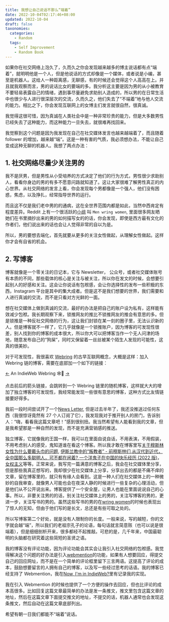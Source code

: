 ```yaml
---
title: 我想让自己说话不那么“端着”
date: 2022-10-04T02:17:46+08:00
updated: 2022-10-04
draft: false
taxonomies:
  categories:
    - Random
  tags:
    - Self Improvement
    - Random Book
---
```


如果你在社交网络上泡久了，久而久之你会发现越来越多的博主说话都有点“端着”，就明明他是一个人，但是他说话的方式却像是一个媒体，或者说是小编，甚至是机器人。这给人一种距离感，无聊感，有的时候还会觉得这个人高高在上。并且就我观察而言，男的说话比女的要端的多。我分析这主要是因为男的从小被教育不要轻易表露自己的情绪，遇到事尽量避免求助别人造成的，所以男的在日常生活中也很少与人进行很深层次的交流，久而久之，他们失去了“不端着”地与他人交流的能力。相比之下，你会发现互联网上的女博主们发言就很自然，很真诚。

我觉得这很可惜，因为真诚在人类社会中是一种非常珍贵的能力，但是大多数男性已经失去了这种能力，而这种能力一旦失去，就很难再找回来。

<!-- more -->

我觉察到这个问题是因为我发现在自己在社交媒体发言也越来越端着了，而且随着 follower
的增加，越来越“端“。这是一种有害的气质，我必须想办法，不能让自己变成这种无聊的机器人。我想了两点办法：

## 1. 社交网络尽量少关注男的

我不是厌男，但是男性从小受培养的方式决定了他们的行为方式，男性很少求助别人，看看你身边的男的有多不愿意问路就知道了。这让大家很难了解男性真正的内心世界。从社交网络的发言上看，你会发现每个男都像是一个强人，他们没有困惑，焦虑，以及挣扎，经常指导世界的运行。

而且这不仅是我们老中男的的通病，这在全世界范围内都是如此，当然中西肯定有程度差异。Reddit
上有一个很活跃的[小组](https://www.reddit.com/r/menwritingwomen/) 叫 `Men wring women`,
里面很多网友晒她们在书里摘抄出来的男的如何描写女的的话，你会发现，即使是西方最有文化的作者们，他们说出来的话也会让人觉得非常的自以为是。

所以，男的要想去端化，首先就要从更多的关注女性做起，从理解女性做起。这样你才会有自省的机会。

## 2. 写博客

博客就像是一个零关注的日记本，它与 Newsletter，
公众号，或者社交媒体账号有本质的不同，那些载体的核心是关注与被关注，所以你在发文的时候，会想要引起别人的好感和关注。这会让你说话有包袱感，会让你选择性的发布一些积极的东西，Instagram
平台是其中的集大成者。但是这不是我们想要的世界，我们需要和人进行真诚的交流，而不是只看对方光鲜的一面。

想在社交媒体上做到真诚的交流，最好的办法是把自己的账户设为私有，这样能有效减少包袱。我长期观察下来，锁推网友的推比不锁推网友的推会有意思的多。但是锁推是一种反社交网络的行为，这让我们封锁在某一刻的圈子里，无法认识新的人。但是博客就不一样了，它几乎就像是一个锁推账户，因为博客的可发现性很差，别人找到你的博客的成本很大，所以你大可以把博客当作一个无人问津的场地，随意发布自己的“狗屎”，同时又保留着一丝丝被某个陌生人发现的可能性，这真的很美妙。

对于可发现性，我很喜欢 [Webring](https://xn--sr8hvo.ws/) 的古早互联网概念，大概是这样：加入 Webring
链的博客，需要在底部加一个如下的链接：

[←](https://xn--sr8hvo.ws/%F0%9F%93%AE%F0%9F%86%99%F0%9F%93%A9/previous) An
IndieWeb Webring 🕸💍
[→](https://xn--sr8hvo.ws/%F0%9F%93%AE%F0%9F%86%99%F0%9F%93%A9/next)

点击前后的箭头链接，会跳转到一个 Webring
链里的随机博客，这样就大大的增加了独立博客的可发现性，我经常能发现一些很有意思的博客，这种方式比友情链接要好得多。

我前一段时间尝试开了一个[News Letter](https://digests.owenyoung.com/),
但是过去半年了，我还没推送过任何东西（我很惊讶竟然有 27
个人订阅了它），我发现我对于推开别人的房门，告诉别人：“嗨，看看我这篇文章吧！”感到很别扭。我当然希望有人能看到我的文章，但是我希望那是一种自然的发现，而不是充满营销感的推送。

独立博客，它就像我的王国一样，我可以在里面自说自话，不用表演，不用假装，不用考虑别人的感受，鬼知道谁在看这个博客。所以我才敢在博客里写[关于穆斯林女性为什么要戴头巾的问题](/content/blog/muslam-hijabs.md),
[伊斯兰教中的“叛教者” - 前穆斯林们](/content/blog/articles/ex-muslims.md),[从汉代到近代，全中国那么多聪明人，可不都在闲着?](/content/blog/idle.md),[一个洋鬼子在中国的快乐经历 (2022 版)](/content/blog/a-foreign-devils-happy-experience-in-china.md)，[女权主义](/content/feminism.md)等等。正常来说，我写完一篇满意的博客之后，我会在社交媒体里分享，但是那些我真正想写的，我却很少在社交媒体上分享，分享出去的都是不痛不痒的文章，留在博客里的，就只有有缘人会看到。这是一种人们在社交媒体上的一种微妙的自我审查，就像男人可能也会在夜深人静的时候进行一些复杂的心理活动，但是他们从不公开说出来。博客提供了一个安全屋，让男人也能在里面说说自己的心事。所以，非要关注男的的话，别关注社交媒体上的男的，关注写博客的男的，更进一步，关注写书的男的。虽然这些写书的男的在[wring women](https://www.reddit.com/r/menwritingwomen/)的时候也表现出了惊人的无知，但由于他们写的是长文，总还是有些可取之处的。

所以写博客第二个好处，就是没有人限制你的长度。一般来说，写的越短，你的文字就会越“端”，所以我们的老祖宗孔子的论语，每句话就言简意赅（也可以说是很端着），但是细细剖析开来，很多都经不起推敲。可悲的是，几千年来，中国最聪明的头脑都在研究着这些简短的圣贤之语。

我的博客没有评论功能，因为评论功能会其实会让我引入社交网络的包袱感。我觉得解决这个问题的好办法是引入[webmention](https://indieweb.org/Webmention)的功能，如果有人想要回应，得提交自己的回应网址，而不是在一个简单的评论框里留下三言两语。这提高了评论的成本，鼓励想要留言的人拥有自己的博客，以及写一些经过思考的话语。我的博客已经支持了
Webmention，我在[Now, I'm in IndieWeb?](/content/blog/indieweb.en.md)里有记录我的实现。

我在引入 Webmention
的时候也提供了一个方便的操作去回应，但也比评论的成本高很多。比如回复这篇文章最简单的办法是发一条推文，推文里包含这篇文章的地址，然后在这篇文章下面提交推文的地址，不提交的话，机器人通常也会发现这条推文，然后自动在这篇文章底部列出。

希望有朝一日我们都能不“端着”说话。
